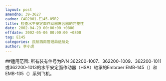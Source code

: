```yaml
---
layout: post
amendno: 39-3627
cadno: CAD2001-E145-05R2
title: 检查水平安定面作动器离合器的完整性
date: 2002-04-29 00:00:00 +0800
effdate: 2002-05-06 00:00:00 +0800
tag: E145
categories: 民航西南管理局适航处
author: 李小虎
---
```


##适用范围:
所有装有件号为P/N 362200-1007、362200-1009、362200-1011或362200-1013的水平安定面作动器（HSA）轴承的Embraer EMB-145（）和EMB-135（）系列飞机。

